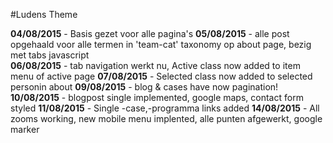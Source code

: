 #Ludens Theme

**04/08/2015** - Basis gezet voor alle pagina's
**05/08/2015** - alle post opgehaald voor alle termen in 'team-cat' taxonomy op about page, bezig met tabs javascript  
**06/08/2015** - tab navigation werkt nu, Active class now added to item menu of active page
**07/08/2015** - Selected class now added to selected personin about
**09/08/2015** - blog & cases have now pagination!
**10/08/2015** - blogpost single implemented, google maps, contact form styled
**11/08/2015** - Single -case,-programma links added
**14/08/2015** - All zooms working, new mobile menu implented, alle punten afgewerkt, google marker
